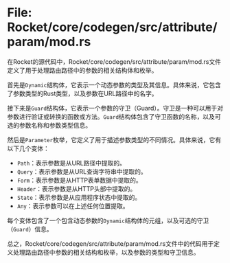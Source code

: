# File: Rocket/core/codegen/src/attribute/param/mod.rs

在Rocket的源代码中，Rocket/core/codegen/src/attribute/param/mod.rs文件定义了用于处理路由路径中的参数的相关结构体和枚举。

首先是`Dynamic`结构体，它表示一个动态参数的类型及其信息。具体来说，它包含了参数类型的Rust类型，以及参数在URL路径中的名字。

接下来是`Guard`结构体，它表示一个参数的守卫（Guard）。守卫是一种可以用于对参数进行验证或转换的函数或方法。`Guard`结构体包含了守卫函数的名称，以及可选的参数名称和参数类型信息。

然后是`Parameter`枚举，它定义了用于描述参数类型的不同情况。具体来说，它有以下几个变体：

- `Path`：表示参数是从URL路径中提取的。
- `Query`：表示参数是从URL查询字符串中提取的。
- `Form`：表示参数是从HTTP表单数据中提取的。
- `Header`：表示参数是从HTTP头部中提取的。
- `State`：表示参数是从应用程序状态中提取的。
- `Any`：表示参数可以在上述任何位置提取。

每个变体包含了一个包含动态参数的`Dynamic`结构体的元组，以及可选的守卫（`Guard`）信息。

总之，Rocket/core/codegen/src/attribute/param/mod.rs文件中的代码用于定义处理路由路径中参数的相关结构和枚举，以及参数的类型和守卫信息。


